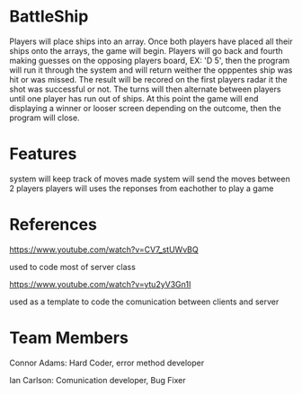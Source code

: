 # BattleShip
 Players will place ships into an array. Once both players have placed all their ships onto the arrays, the game will begin. Players will go back and fourth making guesses on the opposing players board, EX: 'D 5', then the program will run it through the system and will return weither the opppentes ship was hit or was missed. The result will be recored on the first players radar it the shot was successful or not. The turns will then alternate between players until one player has run out of ships. At this point the game will end displaying a winner or looser screen depending on the outcome, then the program will close. 

# Features
system will keep track of moves made
system will send the moves between 2 players
players will uses the reponses from eachother to play a game

# References
https://www.youtube.com/watch?v=CV7_stUWvBQ

  used to code most of server class

https://www.youtube.com/watch?v=ytu2yV3Gn1I

  used as a template to code the comunication between clients and server

#  Team Members
Connor Adams: Hard Coder, error method developer

Ian Carlson: Comunication developer, Bug Fixer 

 

